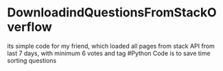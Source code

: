 # DownloadindQuestionsFromStackOverflow
its simple code for my friend, which loaded all pages from stack API from last 7 days, with minimum 6 votes and tag #Python 
Code is to save time sorting questions
